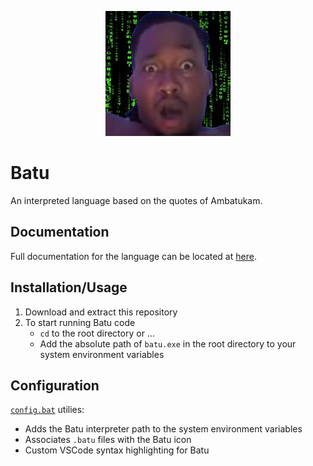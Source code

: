 <p align="center">
  <img src="resources/batu.png" width=200 height=200 />
</p>

# Batu
An interpreted language based on the quotes of Ambatukam.

## Documentation
Full documentation for the language can be located at [here](resources/documentation.md).

## Installation/Usage
1. Download and extract this repository
2. To start running Batu code
    - `cd` to the root directory or ...
    - Add the absolute path of `batu.exe` in the root directory to your system environment variables

## Configuration
[`config.bat`](config.bat) utilies:
- Adds the Batu interpreter path to the system environment variables
- Associates `.batu` files with the Batu icon
- Custom VSCode syntax highlighting for Batu
